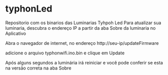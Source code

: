 # typhonLed
Repositorio com os binarios das Luminarias Tyhpoh Led
Para atualizar sua luminaria, descubra o endereço IP a partir da aba Sobre da luminaria no Aplicativo

Abra o navegador de internet, no endereço
http://seu-ip/updateFirmware

adicione o arquivo typhonwifi.ino.bin e clique em Update

Após alguns segundos a luminária irá reiniciar e você pode conferir se esta na versão correta na aba Sobre
